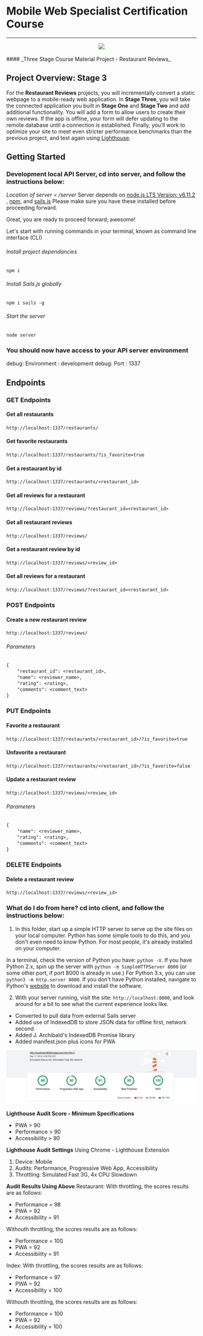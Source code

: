 # Mobile Web Specialist Certification Course
---
<p align="center">
	<img src="Client/img/restaurants.png"></img>
</p>
#### _Three Stage Course Material Project - Restaurant Reviews_

## Project Overview: Stage 3

For the **Restaurant Reviews** projects, you will incrementally convert a static webpage to a mobile-ready web application. In **Stage Three**, you will take the connected application you built in **Stage One** and **Stage Two** and add additional functionality. You will add a form to allow users to create their own reviews. If the app is offline, your form will defer updating to the remote database until a connection is established. Finally, you’ll work to optimize your site to meet even stricter performance benchmarks than the previous project, and test again using [Lighthouse](https://developers.google.com/web/tools/lighthouse/).

## Getting Started

### Development local API Server, cd into server, and follow the instructions below:
_Location of server = /server_
Server depends on [node.js LTS Version: v6.11.2 ](https://nodejs.org/en/download/), [npm](https://www.npmjs.com/get-npm), and [sails.js](http://sailsjs.com/)
Please make sure you have these installed before proceeding forward.

Great, you are ready to proceed forward; awesome!

Let's start with running commands in your terminal, known as command line interface (CLI)

###### Install project dependancies
```Install project dependancies
npm i
```
###### Install Sails.js globally
```Install sails global
npm i sails -g
```
###### Start the server
```Start server
node server
```
### You should now have access to your API server environment
debug: Environment : development
debug: Port        : 1337

## Endpoints

### GET Endpoints

#### Get all restaurants
```
http://localhost:1337/restaurants/
```

#### Get favorite restaurants
```
http://localhost:1337/restaurants/?is_favorite=true
```

#### Get a restaurant by id
```
http://localhost:1337/restaurants/<restaurant_id>
```

#### Get all reviews for a restaurant
```
http://localhost:1337/reviews/?restaurant_id=<restaurant_id>
```

#### Get all restaurant reviews
```
http://localhost:1337/reviews/
```

#### Get a restaurant review by id
```
http://localhost:1337/reviews/<review_id>
```

#### Get all reviews for a restaurant
```
http://localhost:1337/reviews/?restaurant_id=<restaurant_id>
```

### POST Endpoints

#### Create a new restaurant review
```
http://localhost:1337/reviews/
```

###### Parameters
```
{
    "restaurant_id": <restaurant_id>,
    "name": <reviewer_name>,
    "rating": <rating>,
    "comments": <comment_text>
}
```


### PUT Endpoints

#### Favorite a restaurant
```
http://localhost:1337/restaurants/<restaurant_id>/?is_favorite=true
```

#### Unfavorite a restaurant
```
http://localhost:1337/restaurants/<restaurant_id>/?is_favorite=false
```

#### Update a restaurant review
```
http://localhost:1337/reviews/<review_id>
```

###### Parameters
```
{
    "name": <reviewer_name>,
    "rating": <rating>,
    "comments": <comment_text>
}
```


### DELETE Endpoints

#### Delete a restaurant review
```
http://localhost:1337/reviews/<review_id>
```


### What do I do from here? cd into client, and follow the instructions below:

1. In this folder, start up a simple HTTP server to serve up the site files on your local computer. Python has some simple tools to do this, and you don't even need to know Python. For most people, it's already installed on your computer. 

In a terminal, check the version of Python you have: `python -V`. If you have Python 2.x, spin up the server with `python -m SimpleHTTPServer 8000` (or some other port, if port 8000 is already in use.) For Python 3.x, you can use `python3 -m http.server 8000`. If you don't have Python installed, navigate to Python's [website](https://www.python.org/) to download and install the software.

2. With your server running, visit the site: `http://localhost:8000`, and look around for a bit to see what the current experience looks like.

- Converted to pull data from external Sails server
- Added use of IndexedDB to store JSON data for offline first, network second
- Added J. Archibald's IndexedDB Promise library
- Added manifest.json plus icons for PWA

![Google's Lighthouse web page audit results showing scores of 90 and above](RestaurantScores.png "Lighthouse Results")

**Lighthouse Audit Score - Minimum Specifications**
- PWA > 90
- Performance > 90
- Accessibility > 90

**Lighthouse Audit Settings**
Using Chrome - Lighthouse Extension
   1. Device: Mobile
   2. Audits: Performance, Progressive Web App, Accessibility
   3. Throttling: Simulated Fast 3G, 4x CPU Slowdown

**Audit Results Using Above**
Restaurant:
With throttling, the scores results are as follows:
- Performance =  98
- PWA = 92
- Accessibility = 91

Withouth throttling, the scores results are as follows:
- Performance = 100
- PWA = 92
- Accessibility = 91

Index:
With throttling, the scores results are as follows:
- Performance =  97
- PWA = 92
- Accessibility = 100

Withouth throttling, the scores results are as follows:
- Performance = 100
- PWA = 92
- Accessibility = 100



